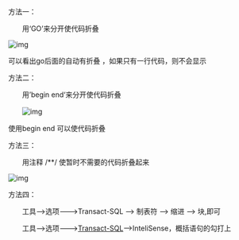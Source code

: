 方法一：

　　用‘GO’来分开使代码折叠

![img](https://bbsmax.ikafan.com/static/L3Byb3h5L2h0dHAvaW1hZ2VzMjAxNS5jbmJsb2dzLmNvbS9ibG9nLzk1MDQyMy8yMDE2MDYvOTUwNDIzLTIwMTYwNjIxMTgwNjE0ODk3LTE5OTk5MTIwMTkucG5n.jpg)

可以看出go后面的自动有折叠 ，如果只有一行代码，则不会显示

方法二：

　　用’begin end‘来分开使代码折叠

　　![img](https://bbsmax.ikafan.com/static/L3Byb3h5L2h0dHAvaW1hZ2VzMjAxNS5jbmJsb2dzLmNvbS9ibG9nLzk1MDQyMy8yMDE2MDYvOTUwNDIzLTIwMTYwNjIxMTgzNTQ2OTc1LTE0OTk2ODkzNDQucG5n.jpg)

使用begin end 可以使代码折叠

方法三：

　　用注释 /**/ 使暂时不需要的代码折叠起来

![img](https://bbsmax.ikafan.com/static/L3Byb3h5L2h0dHAvaW1hZ2VzMjAxNS5jbmJsb2dzLmNvbS9ibG9nLzk1MDQyMy8yMDE2MDYvOTUwNDIzLTIwMTYwNjIxMTgzNzMyODUwLTYyNzI2ODcyOS5wbmc=.jpg)

方法四：

　　工具-->选项--->Transact-SQL --> 制表符 --> 缩进 --> 块,即可

　　工具-->选项--->[Transact-SQL](https://www.baidu.com/s?wd=Transact-SQL&tn=44039180_cpr&fenlei=mv6quAkxTZn0IZRqIHckPjm4nH00T1d9P1KbPHnsn1--mvPWPyc10ZwV5Hcvrjm3rH6sPfKWUMw85HfYnjn4nH6sgvPsT6KdThsqpZwYTjCEQLGCpyw9Uz4Bmy-bIi4WUvYETgN-TLwGUv3En1bkrHc3n1RkrjfLrjmsPWfd)-->InteliSense，概括语句的勾打上